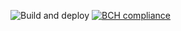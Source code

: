 ![Build and deploy](https://github.com/SanderBuK/DevOpsMinitwit/actions/workflows/docker-publish.yml/badge.svg)
[![BCH compliance](https://bettercodehub.com/edge/badge/SanderBuK/DevOpsMinitwit?branch=main)](https://bettercodehub.com/)
